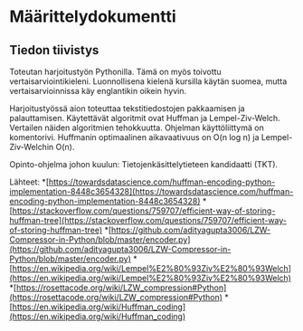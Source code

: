 # Määrittelydokumentti

## Tiedon tiivistys

Toteutan harjoitustyön Pythonilla. Tämä on myös toivottu vertaisarviointikieleni. Luonnollisena kielenä kursilla käytän suomea, mutta vertaisarvioinnissa käy englantikin oikein hyvin.

Harjoitustyössä aion toteuttaa tekstitiedostojen pakkaamisen ja palauttamisen. Käytettävät algoritmit ovat Huffman ja Lempel-Ziv-Welch. Vertailen näiden algoritmien tehokkuutta. Ohjelman käyttöliittymä on komentorivi. Huffmanin optimaalinen aikavaativuus on O(n log n) ja Lempel-Ziv-Welchin O(n).

Opinto-ohjelma johon kuulun: Tietojenkäsittelytieteen kandidaatti (TKT).

Lähteet:
*[https://towardsdatascience.com/huffman-encoding-python-implementation-8448c3654328](https://towardsdatascience.com/huffman-encoding-python-implementation-8448c3654328)
*[https://stackoverflow.com/questions/759707/efficient-way-of-storing-huffman-tree](https://stackoverflow.com/questions/759707/efficient-way-of-storing-huffman-tree)
*[https://github.com/adityagupta3006/LZW-Compressor-in-Python/blob/master/encoder.py](https://github.com/adityagupta3006/LZW-Compressor-in-Python/blob/master/encoder.py)
*[https://en.wikipedia.org/wiki/Lempel%E2%80%93Ziv%E2%80%93Welch](https://en.wikipedia.org/wiki/Lempel%E2%80%93Ziv%E2%80%93Welch)
*[https://rosettacode.org/wiki/LZW_compression#Python](https://rosettacode.org/wiki/LZW_compression#Python)
*[https://en.wikipedia.org/wiki/Huffman_coding](https://en.wikipedia.org/wiki/Huffman_coding)